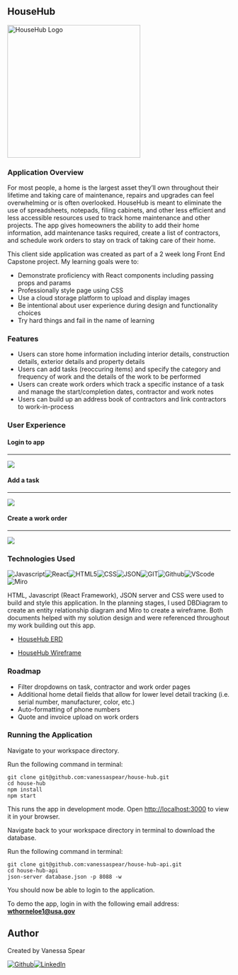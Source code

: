 HouseHub 
------

<img width="300" height="300" alt="HouseHub Logo" src="https://res.cloudinary.com/decu5fbul/image/upload/v1670528959/HouseHub/Logos/logo_red_banner_centered_slogan_2022-12-08_at_1.38.13_PM_cmvqgn.png">

### Application Overview

For most people, a home is the largest asset they’ll own throughout their lifetime and taking care of maintenance, repairs and upgrades can feel overwhelming or is often overlooked.  HouseHub is meant to eliminate the use of spreadsheets, notepads, filing cabinets, and other less efficient and less accessible resources used to track home maintenance and other projects.  The app gives homeowners the ability to add their home information, add maintenance tasks required, create a list of contractors, and schedule work orders to stay on track of taking care of their home.

This client side application was created as part of a 2 week long Front End Capstone project.  My learning goals were to: 
  - Demonstrate proficiency with React components including passing props and params
  - Professionally style page using CSS
  - Use a cloud storage platform to upload and display images
  - Be intentional about user experience during design and functionality choices
  - Try hard things and fail in the name of learning 

### Features
  - Users can store home information including interior details, construction details, exterior details and property details
  - Users can add tasks (reoccuring items) and specify the category and frequency of work and the details of the work to be performed
  - Users can create work orders which track a specific instance of a task and manage the start/completion dates, contractor and work notes
  - Users can build up an address book of contractors and link contractors to work-in-process
  
### User Experience

#### Login to app
------
![](src/media/HouseHub_Login.gif)

#### Add a task
------
![](src/media/HouseHub_Add_a_Task.gif)

#### Create a work order
------
![](src/media/HouseHub_Create_a_Work_Order.gif)

### Technologies Used

<img alt="Javascript" src="https://img.shields.io/badge/JavaScript-323330?style=for-the-badge&logo=javascript&logoColor=F7DF1E"><img alt="React" src="https://img.shields.io/badge/React-20232A?style=for-the-badge&logo=react&logoColor=61DAFB"><img alt="HTML5" src="https://img.shields.io/badge/HTML5-E34F26?style=for-the-badge&logo=html5&logoColor=white"><img alt="CSS" src="https://img.shields.io/badge/CSS3-1572B6?style=for-the-badge&logo=css3&logoColor=white"><img alt="JSON" src="https://img.shields.io/badge/json-5E5C5C?style=for-the-badge&logo=json&logoColor=white"><img alt="GIT" src="https://img.shields.io/badge/GIT-E44C30?style=for-the-badge&logo=git&logoColor=white"><img alt="Github" src="https://img.shields.io/badge/GitHub-100000?style=for-the-badge&logo=github&logoColor=white"><img alt="VScode" src="https://img.shields.io/badge/VSCode-0078D4?style=for-the-badge&logo=visual%20studio%20code&logoColor=white"><img alt="Miro" src="https://img.shields.io/badge/Miro-F7C922?style=for-the-badge&logo=Miro&logoColor=050036"><img alt="" src="">

HTML, Javascript (React Framework), JSON server and CSS were used to build and style this application.  In the planning stages, I used DBDiagram to create an entity relationship diagram and Miro to create a wireframe.  Both documents helped with my solution design and were referenced throughout my work building out this app.

* [HouseHub ERD](https://dbdiagram.io/d/637cf58cc9abfc61117480ed)

* [HouseHub Wireframe](https://miro.com/app/board/uXjVP_UeasE=/?share_link_id=143430286106)
                
### Roadmap
* Filter dropdowns on task, contractor and work order pages
* Additional home detail fields that allow for lower level detail tracking (i.e. serial number, manufacturer, color, etc.) 
*  Auto-formatting of phone numbers 
*  Quote and invoice upload on work orders 

### Running the Application

Navigate to your workspace directory. 

Run the following command in terminal:

```
git clone git@github.com:vanessaspear/house-hub.git
cd house-hub
npm install
npm start
```

This runs the app in development mode.  Open [http://localhost:3000](http://localhost:3000) to view it in your browser. 
 
Navigate back to your workspace directory in terminal to download the database.

Run the following command in terminal:

```
git clone git@github.com:vanessaspear/house-hub-api.git
cd house-hub-api
json-server database.json -p 8088 -w
```

You should now be able to login to the application. 

To demo the app, login in with the following email address: **wthorneloe1@usa.gov**

Author
------
Created by Vanessa Spear 

[<img alt="Github" src="https://img.shields.io/badge/GitHub-100000?style=for-the-badge&logo=github&logoColor=white">](https://github.com/vanessaspear)[<img alt="LinkedIn" src="https://img.shields.io/badge/LinkedIn-0077B5?style=for-the-badge&logo=linkedin&logoColor=white">](https://www.linkedin.com/in/vanessavspear/)
